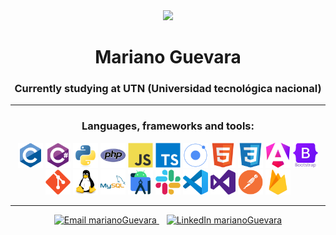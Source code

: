 <div id="header" align="center">
    <img src="https://media.giphy.com/media/yALcFbrKshfoY/giphy.gif" width="200" />
    <h1>Mariano Guevara</h1>
    <h3>Currently studying at UTN (Universidad tecnológica nacional)</h3>
</div>

<hr/>

<div id="herramientas" align="center">
    <h3>Languages, frameworks and tools:</h3>
    <div> 
        <img src="https://github.com/devicons/devicon/blob/master/icons/c/c-original.svg" title="C" width="40" height="40"/>        
        <img src="https://github.com/devicons/devicon/blob/master/icons/csharp/csharp-original.svg" title="CSHARP" width="40" height="40"/>
        <img src="https://github.com/devicons/devicon/blob/master/icons/python/python-original.svg" title="PYTHON" width="40" height="40"/>
        <img src="https://github.com/devicons/devicon/blob/master/icons/php/php-original.svg" title="PHP" width="40" height="40"/>
        <img src="https://github.com/devicons/devicon/blob/master/icons/javascript/javascript-original.svg" title="JS" width="40" height="40"/>
        <img src="https://github.com/devicons/devicon/blob/master/icons/typescript/typescript-original.svg" title="TS" width="40" height="40"/>
        <img src="https://github.com/devicons/devicon/blob/master/icons/ionic/ionic-original.svg" title="IONIC" width="40" height="40"/>
        <img src="https://github.com/devicons/devicon/blob/master/icons/html5/html5-original.svg" title="HTML" width="40" height="40"/>
        <img src="https://github.com/devicons/devicon/blob/master/icons/css3/css3-original.svg" title="CSS" width="40" height="40"/>
        <img src="https://github.com/devicons/devicon/blob/master/icons/angular/angular-original.svg" title="ANGULAR" width="40" height="40"/>
        <img src="https://github.com/devicons/devicon/blob/master/icons/bootstrap/bootstrap-original-wordmark.svg" title="BOOTSTRAP" width="40" height="40"/>
        <img src="https://github.com/devicons/devicon/blob/master/icons/git/git-original.svg" title="GIT" width="40" height="40"/>
        <img src="https://github.com/devicons/devicon/blob/master/icons/linux/linux-original.svg" title="LINUX" width="40" height="40"/>
        <img src="https://github.com/devicons/devicon/blob/master/icons/mysql/mysql-original-wordmark.svg" title="MYSQL" width="40" height="40"/>
        <img src="https://github.com/devicons/devicon/blob/master/icons/androidstudio/androidstudio-original.svg" title="ANDROIDSTUDIO" width="40" height="40"/>
        <img src="https://github.com/devicons/devicon/blob/master/icons/slack/slack-original.svg" title="SLACK" width="40" height="40"/>
        <img src="https://github.com/devicons/devicon/blob/master/icons/vscode/vscode-original.svg" title="VSCODE" width="40" height="40"/>
        <img src="https://github.com/devicons/devicon/blob/master/icons/visualstudio/visualstudio-plain.svg" title="VS" width="40" height="40"/>
        <img src="https://github.com/devicons/devicon/blob/master/icons/postman/postman-original.svg" title="POSTMAN" width="40" height="40"/>
        <img src="https://github.com/devicons/devicon/blob/master/icons/firebase/firebase-original.svg" title="FIREBASE" width="40" height="40"/>
    </div>
</div>

<hr/>

<div align="center">
  <a href="mailto:marianoguevara2005@gmail.com" title="Email: marianoguevara2005@gmail.com">
    <img src="https://img.icons8.com/fluent/50/000000/gmail.png" alt="Email marianoGuevara" width="40" height="40">
  </a>&nbsp;&nbsp;
  <a href="https://www.linkedin.com/in/mariano-guevara-8aa56826a" title="LinkedIn: marianoGuevara">
    <img src="https://img.icons8.com/color/50/000000/linkedin.png" alt="LinkedIn marianoGuevara" width="40" height="40">
  </a>
</div>
